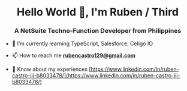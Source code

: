<h1 align="center">Hello World 👋, I'm Ruben / Third </h1>
<h3 align="center">A NetSuite Techno-Function Developer from Philippines</h3>




- 🌱 I’m currently learning TypeScript, Salesforce, Celigo IO

- 📫 How to reach me **rubencastro129@gmail.com**

- 📄 Know about my experiences [https://www.linkedin.com/in/ruben-castro-iii-b8033478/](https://www.linkedin.com/in/ruben-castro-iii-b8033478/)


<!--
**third-castro/third-castro** is a ✨ _special_ ✨ repository because its `README.md` (this file) appears on your GitHub profile.

Here are some ideas to get you started:

- 🔭 I’m currently working on ...
- 🌱 I’m currently learning ...
- 👯 I’m looking to collaborate on ...
- 🤔 I’m looking for help with ...
- 💬 Ask me about ...
- 📫 How to reach me: ...
- 😄 Pronouns: ...
- ⚡ Fun fact: ...
-->
